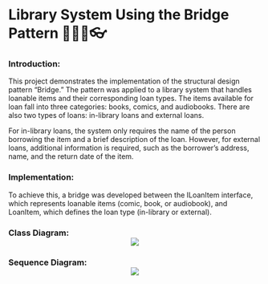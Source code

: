 # Library System Using the Bridge Pattern 📕📗📘👓

### Introduction:
This project demonstrates the implementation of the structural design pattern “Bridge.” The pattern was applied to a library system that handles loanable items and their corresponding loan types. The items available for loan fall into three categories: books, comics, and audiobooks. There are also two types of loans: in-library loans and external loans.

For in-library loans, the system only requires the name of the person borrowing the item and a brief description of the loan. However, for external loans, additional information is required, such as the borrower’s address, name, and the return date of the item.

### Implementation: 
To achieve this, a bridge was developed between the ILoanItem interface, which represents loanable items (comic, book, or audiobook), and LoanItem, which defines the loan type (in-library or external).

### Class Diagram:<div style="text-align:center"><img src="https://github.com/DussanFreire/Library/blob/main/Images/Diagrama%20de%20clases%20loan.png" /></div>
### Sequence Diagram:<div style="text-align:center"><img src="https://github.com/DussanFreire/Library/blob/main/Images/sequence%20diagram%20bridge.png" /></div>
